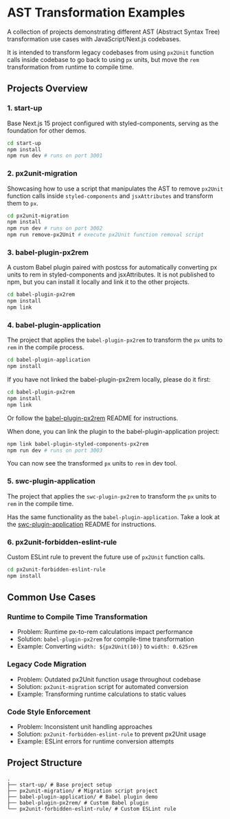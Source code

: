 # AST Transformation Examples

A collection of projects demonstrating different AST (Abstract Syntax Tree) transformation use cases with JavaScript/Next.js codebases.

It is intended to transform legacy codebases from using `px2Unit` function calls inside codebase to go back to using `px` units, but move the `rem` transformation from runtime to compile time.

## Projects Overview

### 1. start-up
Base Next.js 15 project configured with styled-components, serving as the foundation for other demos.

```bash
cd start-up
npm install
npm run dev # runs on port 3001
```

### 2. px2unit-migration
Showcasing how to use a script that manipulates the AST to remove `px2Unit` function calls inside `styled-components` and `jsxAttributes` and transform them to `px`.

```bash
cd px2unit-migration
npm install
npm run dev # runs on port 3002
npm run remove-px2Unit # execute px2Unit function removal script
```

### 3. babel-plugin-px2rem
A custom Babel plugin paired with postcss for automatically converting px units to rem in styled-components and jsxAttributes. It is not published to npm, but you can install it locally and link it to the other projects.

```bash
cd babel-plugin-px2rem
npm install
npm link
```

### 4. babel-plugin-application
The project that applies the `babel-plugin-px2rem` to transform the `px` units to `rem` in the compile process.

```bash
cd babel-plugin-application
npm install
```

If you have not linked the babel-plugin-px2rem locally, please do it first:

```bash
cd babel-plugin-px2rem
npm install
npm link
```

Or follow the [babel-plugin-px2rem](./babel-plugin-px2rem/README.md) README for instructions.

When done, you can link the plugin to the babel-plugin-application project:

```bash
npm link babel-plugin-styled-components-px2rem
npm run dev # runs on port 3003
```

You can now see the transformed `px` units to `rem` in dev tool.

### 5. swc-plugin-application
The project that applies the `swc-plugin-px2rem` to transform the `px` units to `rem` in the compile time.

Has the same functionality as the `babel-plugin-application`. Take a look at the 
[swc-plugin-application](./swc-plugin-application/README.md) README for instructions.


### 6. px2unit-forbidden-eslint-rule
Custom ESLint rule to prevent the future use of `px2Unit` function calls.

```bash
cd px2unit-forbidden-eslint-rule
npm install
```


## Common Use Cases

### Runtime to Compile Time Transformation
- Problem: Runtime px-to-rem calculations impact performance
- Solution: `babel-plugin-px2rem` for compile-time transformation
- Example: Converting `width: ${px2Unit(10)}` to `width: 0.625rem`

### Legacy Code Migration
- Problem: Outdated px2Unit function usage throughout codebase
- Solution: `px2unit-migration` script for automated conversion
- Example: Transforming runtime calculations to static values

### Code Style Enforcement
- Problem: Inconsistent unit handling approaches
- Solution: `px2unit-forbidden-eslint-rule` to prevent px2Unit usage
- Example: ESLint errors for runtime conversion attempts

## Project Structure

```
.
├── start-up/ # Base project setup
├── px2unit-migration/ # Migration script project
├── babel-plugin-application/ # Babel plugin demo
├── babel-plugin-px2rem/ # Custom Babel plugin
└── px2unit-forbidden-eslint-rule/ # Custom ESLint rule
```

